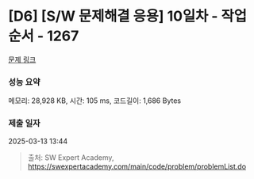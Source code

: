 # [D6] [S/W 문제해결 응용] 10일차 - 작업순서 - 1267 

[문제 링크](https://swexpertacademy.com/main/code/problem/problemDetail.do?contestProbId=AV18TrIqIwUCFAZN) 

### 성능 요약

메모리: 28,928 KB, 시간: 105 ms, 코드길이: 1,686 Bytes

### 제출 일자

2025-03-13 13:44



> 출처: SW Expert Academy, https://swexpertacademy.com/main/code/problem/problemList.do